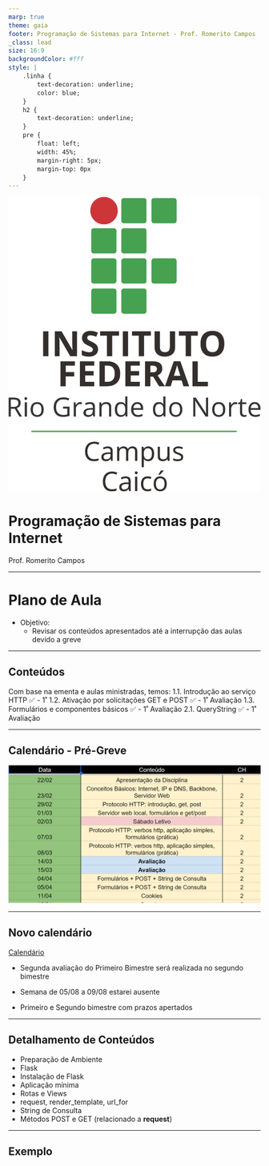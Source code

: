 ```yaml
---
marp: true
theme: gaia
footer: Programação de Sistemas para Internet - Prof. Romerito Campos
_class: lead
size: 16:9
backgroundColor: #fff
style: |
    .linha {
        text-decoration: underline;
        color: blue;
    } 
    h2 {
        text-decoration: underline;
    }    
    pre {
        float: left;
        width: 45%;
        margin-right: 5px;
        margin-top: 0px
    }
---
```


![w:120 h:120](../../assets/ifrn-vertical.png)
# Programação de Sistemas para Internet
Prof. Romerito Campos

---

# Plano de Aula

- Objetivo:
    - Revisar os conteúdos apresentados até a interrupção das aulas devido a greve


---

## Conteúdos

Com base na ementa e aulas ministradas, temos:
1.1. Introdução ao serviço HTTP ✅ - 1˚ 
1.2. Ativação por solicitações GET e POST ✅ - 1˚ Avaliação
1.3. Formulários e componentes básicos ✅ - 1˚ Avaliação
2.1. QueryString ✅ - 1˚ Avaliação

---

## Calendário - Pré-Greve

![width:900px](./img/calendario.png)

---

## Novo calendário

[Calendário](https://portal.ifrn.edu.br/campus/reitoria/noticias/ifrn-aprova-calendario-academico-de-referencia-para-2024/)

- Segunda avaliação do Primeiro Bimestre será realizada no segundo bimestre

- Semana de 05/08 a 09/08 estarei ausente

- Primeiro e Segundo bimestre com prazos apertados

---

## Detalhamento de Conteúdos

- Preparação de Ambiente
- Flask
- Instalação de Flask
- Aplicação mínima
- Rotas e Views
- request, render_template, url_for
- String de Consulta
- Métodos POST e GET (relacionado a **request**)

---

## Exemplo

